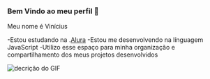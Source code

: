   ### Bem Vindo ao meu perfil 💙

  Meu nome é Vinícius

  -Estou estudando na .[Alura](https://www.alura.com.br/)
  -Estou me desenvolvendo na línguagem JavaScript
  -Utilizo esse espaço para minha organização e compartilhamento dos meus projetos desenvolvidos

  ![decrição do GIF](https://www.google.com/url?sa=i&url=https%3A%2F%2Fmakeagif.com%2Fgif%2Fkamogawa-vs-anderson-zpfUTc&psig=AOvVaw3fEThE3SdFAICYHDAt3sZW&ust=1719333968511000&source=images&cd=vfe&opi=89978449&ved=0CBAQjRxqFwoTCLDOrqfY9IYDFQAAAAAdAAAAABAD)
  
